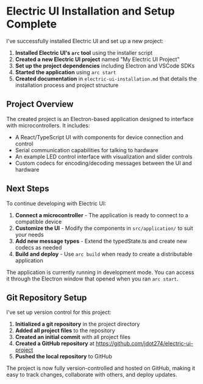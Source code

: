 # Electric UI Installation and Setup Complete

I've successfully installed Electric UI and set up a new project:

1. **Installed Electric UI's `arc` tool** using the installer script
2. **Created a new Electric UI project** named "My Electric UI Project"
3. **Set up the project dependencies** including Electron and VSCode SDKs
4. **Started the application** using `arc start`
5. **Created documentation** in `electric-ui-installation.md` that details the installation process and project structure

## Project Overview

The created project is an Electron-based application designed to interface with microcontrollers. It includes:

- A React/TypeScript UI with components for device connection and control
- Serial communication capabilities for talking to hardware
- An example LED control interface with visualization and slider controls
- Custom codecs for encoding/decoding messages between the UI and hardware

## Next Steps

To continue developing with Electric UI:

1. **Connect a microcontroller** - The application is ready to connect to a compatible device
2. **Customize the UI** - Modify the components in `src/application/` to suit your needs
3. **Add new message types** - Extend the typedState.ts and create new codecs as needed
4. **Build and deploy** - Use `arc build` when ready to create a distributable application

The application is currently running in development mode. You can access it through the Electron window that opened when you ran `arc start`.

## Git Repository Setup

I've set up version control for this project:

1. **Initialized a git repository** in the project directory
2. **Added all project files** to the repository
3. **Created an initial commit** with all project files
4. **Created a GitHub repository** at https://github.com/jdot274/electric-ui-project
5. **Pushed the local repository** to GitHub

The project is now fully version-controlled and hosted on GitHub, making it easy to track changes, collaborate with others, and deploy updates.
